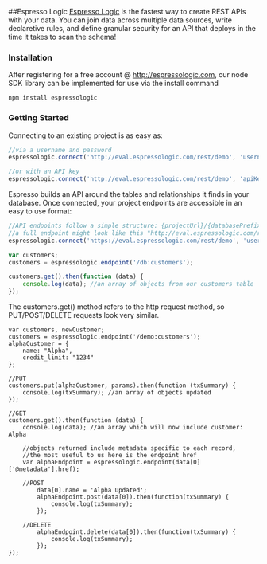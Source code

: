 ##Espresso Logic
[Espresso Logic](http://espressologic.com) is the fastest way to create REST APIs with your data. You can join data across multiple data sources, write declaretive rules, and define granular security for an API that deploys in the time it takes to scan the schema!

### Installation
After registering for a free account @ http://espressologic.com, our node SDK library can be implemented for use via the install command

```
npm install espressologic
```

### Getting Started

Connecting to an existing project is as easy as:

```javascript
//via a username and password
espressologic.connect('http://eval.espressologic.com/rest/demo', 'username', 'password');

//or with an API key
espressologic.connect('http://eval.espressologic.com/rest/demo', 'apiKeyHere');
```

Espresso builds an API around the tables and relationships it finds in your database. Once connected, your project endpoints are accessible in an easy to use format:

```javascript
//API endpoints follow a simple structure: {projectUrl}/{databasePrefix}:{tableName}
//a full endpoint might look like this "http://eval.espressologic.com/rest/demo/db:table"
espressologic.connect('https://eval.espressologic.com/rest/demo', 'username', 'password');

var customers;
customers = espressologic.endpoint('/db:customers');

customers.get().then(function (data) {
	console.log(data); //an array of objects from our customers table
});
```

The customers.get() method refers to the http request method, so PUT/POST/DELETE requests look very similar.

```
var customers, newCustomer;
customers = espressologic.endpoint('/demo:customers');
alphaCustomer = {
    name: "Alpha",
    credit_limit: "1234"
};

//PUT
customers.put(alphaCustomer, params).then(function (txSummary) {
	console.log(txSummary); //an array of objects updated
});

//GET
customers.get().then(function (data) {
	console.log(data); //an array which will now include customer: Alpha
	
	//objects returned include metadata specific to each record,
	//the most useful to us here is the endpoint href
    var alphaEndpoint = espressologic.endpoint(data[0]['@metadata'].href);
	
	//POST
    	data[0].name = 'Alpha Updated';
    	alphaEndpoint.post(data[0]).then(function(txSummary) {
    	    console.log(txSummary);
	    });
	    
	//DELETE
    	alphaEndpoint.delete(data[0]).then(function(txSummary) {
    	    console.log(txSummary);
	    });
});
```